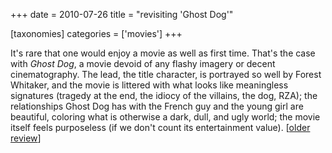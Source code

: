 +++
date = 2010-07-26
title = "revisiting 'Ghost Dog'"

[taxonomies]
categories = ['movies']
+++

It\'s rare that one would enjoy a movie as well as first time. That\'s
the case with *Ghost Dog*, a movie devoid of any flashy imagery or
decent cinematography. The lead, the title character, is portrayed so
well by Forest Whitaker, and the movie is littered with what looks like
meaningless signatures (tragedy at the end, the idiocy of the villains,
the dog, RZA); the relationships Ghost Dog has with the French guy and
the young girl are beautiful, coloring what is otherwise a dark, dull,
and ugly world; the movie itself feels purposeless (if we don\'t count
its entertainment value). \[[older review]\]

  [older review]: http://movies.tshepang.net/ghost-dog
